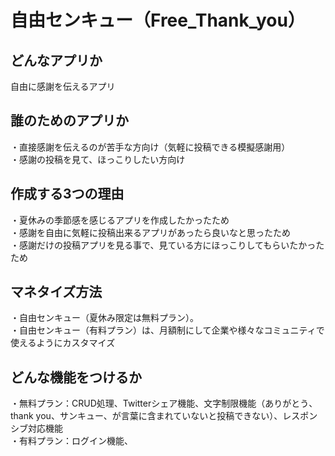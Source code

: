 # 自由センキュー（Free_Thank_you）

## どんなアプリか
自由に感謝を伝えるアプリ

## 誰のためのアプリか
・直接感謝を伝えるのが苦手な方向け（気軽に投稿できる模擬感謝用）  
・感謝の投稿を見て、ほっこりしたい方向け

## 作成する3つの理由
・夏休みの季節感を感じるアプリを作成したかったため  
・感謝を自由に気軽に投稿出来るアプリがあったら良いなと思ったため  
・感謝だけの投稿アプリを見る事で、見ている方にほっこりしてもらいたかったため  

## マネタイズ方法
・自由センキュー（夏休み限定は無料プラン）。  
・自由センキュー（有料プラン）は、月額制にして企業や様々なコミュニティで使えるようにカスタマイズ

## どんな機能をつけるか
・無料プラン：CRUD処理、Twitterシェア機能、文字制限機能（ありがとう、thank you、サンキュー、が言葉に含まれていないと投稿できない）、レスポンシブ対応機能  
・有料プラン：ログイン機能、
